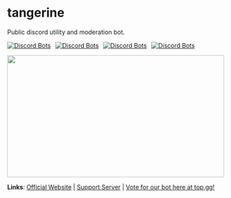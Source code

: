 # tangerine
Public discord utility and moderation bot.      

[![Discord Bots](https://top.gg/api/widget/status/701793346225700934.svg)](https://top.gg/bot/701793346225700934)   [![Discord Bots](https://top.gg/api/widget/servers/701793346225700934.svg)](https://top.gg/bot/701793346225700934)   [![Discord Bots](https://top.gg/api/widget/upvotes/701793346225700934.svg)](https://top.gg/bot/701793346225700934)   [![Discord Bots](https://top.gg/api/widget/lib/701793346225700934.svg)](https://top.gg/bot/701793346225700934)

<img src="https://raw.githubusercontent.com/tangerine-bot/tangerine/master/tangerine_banner.png" width="500" height="281" />


**Links**:
[Official Website](https://dashaputra.com/tangerine) | 
[Support Server](https://discord.gg/uwcgjYw) | 
[Vote for our bot here at top.gg!](https://top.gg/bot/701793346225700934/vote)
